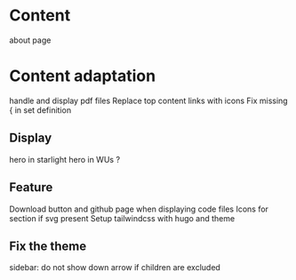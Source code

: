# Content
about page

# Content adaptation
handle and display pdf files
Replace top content links with icons
Fix missing { in set definition

## Display
hero in starlight
hero in WUs ?

## Feature
Download button and github page when displaying code files
Icons for section if svg present
Setup tailwindcss with hugo and theme

## Fix the theme
sidebar: do not show down arrow if children are excluded